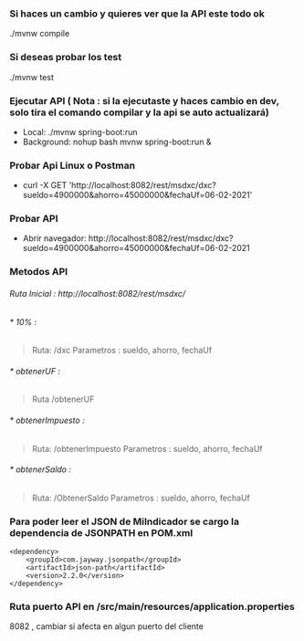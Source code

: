 ### Si haces un cambio y quieres ver que la API este todo ok
./mvnw compile

### Si deseas probar los test
./mvnw test

### Ejecutar API ( Nota : si la ejecutaste y haces cambio en dev, solo tira el comando compilar y la api se auto actualizará)
* Local:      ./mvnw spring-boot:run
* Background: nohup bash mvnw spring-boot:run &

### Probar Api Linux o Postman
* curl -X GET 'http://localhost:8082/rest/msdxc/dxc?sueldo=4900000&ahorro=45000000&fechaUf=06-02-2021'

### Probar API
* Abrir navegador: http://localhost:8082/rest/msdxc/dxc?sueldo=4900000&ahorro=45000000&fechaUf=06-02-2021

### Metodos API
###### Ruta Inicial : http://localhost:8082/rest/msdxc/

###### * 10% : 
> Ruta: /dxc 
Parametros : sueldo, ahorro, fechaUf

###### * obtenerUF :  
> Ruta /obtenerUF

###### * obtenerImpuesto : 
> Ruta: /obtenerImpuesto 
Parametros : sueldo, ahorro, fechaUf

###### * obtenerSaldo : 
> Ruta: /ObtenerSaldo 
Parametros : sueldo, ahorro, fechaUf

### Para poder leer el JSON de MiIndicador se cargo la dependencia de JSONPATH en POM.xml
    <dependency>
    	<groupId>com.jayway.jsonpath</groupId>
    	<artifactId>json-path</artifactId>
    	<version>2.2.0</version>
    </dependency>

### Ruta puerto API en /src/main/resources/application.properties
8082 , cambiar si afecta en algun puerto del cliente
